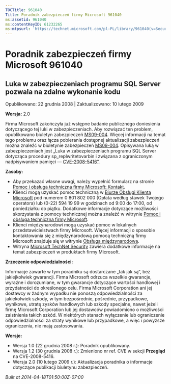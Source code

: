 ```yaml
---
TOCTitle: 961040
Title: Poradnik zabezpieczeń firmy Microsoft 961040
ms:assetid: 961040
ms:contentKeyID: 61232265
ms:mtpsurl: 'https://technet.microsoft.com/pl-PL/library/961040(v=Security.10)'
---
```


Poradnik zabezpieczeń firmy Microsoft 961040
============================================

Luka w zabezpieczeniach programu SQL Server pozwala na zdalne wykonanie kodu
----------------------------------------------------------------------------

Opublikowano: 22 grudnia 2008 | Zaktualizowano: 10 lutego 2009

**Wersja:** 2.0

Firma Microsoft zakończyła już wstępne badanie publicznego doniesienia dotyczącego tej luki w zabezpieczeniach. Aby rozwiązać ten problem, opublikowano biuletyn zabezpieczeń [MS09-004](http://go.microsoft.com/fwlink/?linkid=139513). Więcej informacji na temat tego problemu oraz łącza pobierania dostępnej aktualizacji zabezpieczeń można znaleźć w biuletynie zabezpieczeń [MS09-004](http://go.microsoft.com/fwlink/?linkid=139513). Opisywana luką w zabezpieczeniach jest „Luka w zabezpieczeniach programu SQL Server dotycząca procedury sp\_replwritetovarbin i związana z ograniczonym nadpisywaniem pamięci — [CVE-2008-5416”](http://www.cve.mitre.org/cgi-bin/cvename.cgi?name=cve-2008-5416).

**Zasoby:**

-   Aby przekazać własne uwagi, należy wypełnić formularz na stronie [Pomoc i obsługa techniczna firmy Microsoft: Kontakt](https://support.microsoft.com/common/survey.aspx?scid=sw;en;1257&amp;showpage=1&amp;ws=technet&amp;sd=tech).  
-   Klienci mogą uzyskać pomoc techniczną w [Biurze Obsługi Klienta Microsoft](http://go.microsoft.com/fwlink/?linkid=21131) pod numerem 0 801 802 000 (Opłata według stawek Twojego operatora) lub (0-22) 594 19 99 w godzinach od 9:00 do 17:00, od poniedziałku do piątku. Dodatkowe informacje dotyczące możliwości skorzystania z pomocy technicznej można znaleźć w witrynie [Pomoc i obsługa techniczna firmy Microsoft](http://support.microsoft.com/).  
-   Klienci międzynarodowi mogą uzyskać pomoc w lokalnych przedstawicielstwach firmy Microsoft. Więcej informacji o sposobie kontaktowania się z międzynarodową pomocą techniczną firmy Microsoft znajduje się w witrynie [Obsługa międzynarodowa](http://go.microsoft.com/fwlink/?linkid=21155).  
-   Witryna [Microsoft TechNet Security](http://go.microsoft.com/fwlink/?linkid=21132) zawiera dodatkowe informacje na temat zabezpieczeń w produktach firmy Microsoft.  

**Zrzeczenie odpowiedzialności:**

Informacje zawarte w tym poradniku są dostarczane „tak jak są”, bez jakiejkolwiek gwarancji. Firma Microsoft odrzuca wszelkie gwarancje, wyraźne i dorozumiane, w tym gwarancje dotyczące wartości handlowej i przydatności do określonego celu. Firma Microsoft Corporation ani jej dostawcy w żadnym wypadku nie ponoszą odpowiedzialności za jakiekolwiek szkody, w tym bezpośrednie, pośrednie, przypadkowe, wynikowe, utratę zysków handlowych lub szkody specjalne, nawet jeżeli firmę Microsoft Corporation lub jej dostawców powiadomiono o możliwości zaistnienia takich szkód. W niektórych stanach wyłączenie lub ograniczenie odpowiedzialności za straty wynikowe lub przypadkowe, a więc i powyższe ograniczenia, nie mają zastosowania.

**Wersje:**

-   Wersja 1.0 (22 grudnia 2008 r.): Poradnik opublikowany.  
-   Wersja 1.2 (30 grudnia 2008 r.): Zmieniono nr ref. CVE w sekcji **Przegląd** na CVE-2008-5416.  
-   Wersja 2.0 (10 lutego 2009 r.): Aktualizacja poradnika o informacje dotyczące publikacji biuletynu zabezpieczeń.  

*Built at 2014-04-18T01:50:00Z-07:00*
